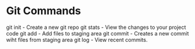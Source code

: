 # Git Commands

git init - Create a new git repo
git stats - View the changes to your project code
git add - Add files to staging area
git commit - Creates a new commit wiht files from staging area
git log - View recent commits.
